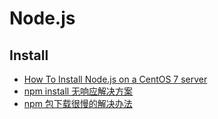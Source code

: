 # Node.js

## Install
* [How To Install Node.js on a CentOS 7 server](https://www.digitalocean.com/community/tutorials/how-to-install-node-js-on-a-centos-7-server)
* [npm install 无响应解决方案](http://www.uedbox.com/npm-install-slow-solution/)
* [npm 包下载很慢的解决办法](https://segmentfault.com/a/1190000002642514)
